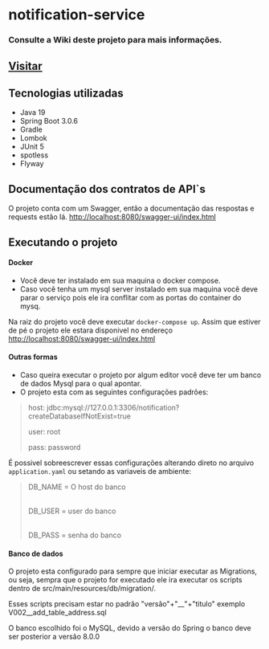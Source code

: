 # notification-service

### Consulte a Wiki deste projeto para mais informações.

## [Visitar](https://git.vibbra.com.br/yuri-1684287759/notification-service/-/wikis/home)


## Tecnologias utilizadas

- Java 19
- Spring Boot 3.0.6
- Gradle
- Lombok
- JUnit 5
- spotless
- Flyway

## Documentação dos contratos de API`s 
O projeto conta com um Swagger, então a documentação das respostas e requests estão lá.
[http://localhost:8080/swagger-ui/index.html](http://localhost:8080/swagger-ui/index.html)

## Executando o projeto

#### Docker
* Você deve ter instalado em sua maquina o docker compose.
* Caso você tenha um mysql server instalado em sua maquina você deve parar o serviço pois ele ira conflitar com as portas do container do mysq.

Na raiz do projeto você deve executar ```docker-compose up```.  Assim que estiver de pé o projeto ele estara disponivel no endereço [http://localhost:8080/swagger-ui/index.html](http://localhost:8080/swagger-ui/index.html)

#### Outras formas
* Caso queira executar o projeto por algum editor você deve ter um banco de dados Mysql para o qual apontar.
* O projeto esta com as seguintes configurações padrões:
> host: jdbc:mysql://127.0.0.1:3306/notification?createDatabaseIfNotExist=true <p>
> user: root <p>
> pass: password

É possivel sobreescrever essas configurações alterando direto no arquivo `application.yaml` ou setando as variaveis de ambiente:

> DB_NAME = O host do banco <p>  
> DB_USER = user do banco <p>  
> DB_PASS = senha do banco  

#### Banco de dados

O projeto esta configurado para sempre que iniciar executar as Migrations, ou seja, sempra que o projeto for executado ele ira executar os scripts dentro de src/main/resources/db/migration/. 

Esses scripts precisam estar no padrão "versão"+"__"+"titulo" exemplo V002__add_table_address.sql

O banco escolhido foi o MySQL, devido a versão do Spring o banco deve ser posterior a versão 8.0.0